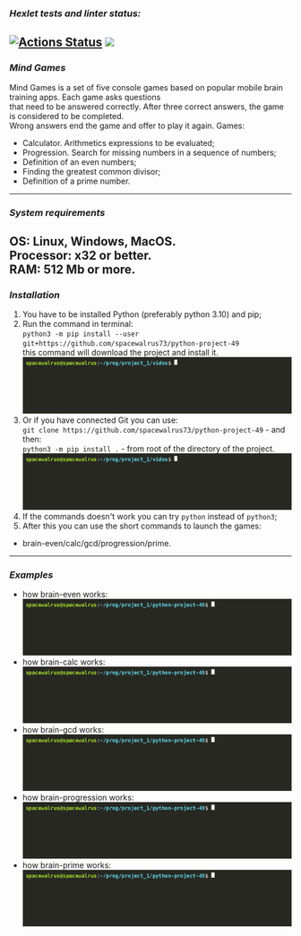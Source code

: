 ### *Hexlet tests and linter status:*
[![Actions Status](https://github.com/spacewalrus73/python-project-49/workflows/hexlet-check/badge.svg)](https://github.com/spacewalrus73/python-project-49/actions)
<a href="https://codeclimate.com/github/spacewalrus73/python-project-49/maintainability"><img src="https://api.codeclimate.com/v1/badges/3341c6741e9a9d6ff12a/maintainability" /></a>
---
### _Mind Games_
Mind Games is a set of five console games based on popular mobile brain training apps. Each game asks questions  
that need to be answered correctly. After three correct answers, the game is considered to be completed.   
Wrong answers end the game and offer to play it again. Games:
- Calculator. Arithmetics expressions to be evaluated;
- Progression. Search for missing numbers in a sequence of numbers;
- Definition of an even numbers;
- Finding the greatest common divisor;
- Definition of a prime number.
---
### *System requirements*
OS: Linux, Windows, MacOS.  
Processor: x32 or better.  
RAM: 512 Mb or more.
---
### *Installation*
1) You have to be installed Python (preferably python 3.10) and pip;  
2) Run the command in terminal:   
`python3 -m pip install --user git+https://github.com/spacewalrus73/python-project-49`  
this command will download the project and install it.   
![](https://github.com/spacewalrus73/Gifs/blob/master/withpip.gif)
3) Or if you have connected Git you can use:  
`git clone https://github.com/spacewalrus73/python-project-49` - and then:  
`python3 -m pip install .` - from root of the directory of the project.  
![](https://github.com/spacewalrus73/Gifs/blob/master/withgit.gif)
4) If the commands doesn't work you can try `python` instead of `python3`; 
5) After this you can use the short commands to launch the games:
- brain-even/calc/gcd/progression/prime.  
---
### *Examples*
- how brain-even works:  
![](https://github.com/spacewalrus73/Gifs/blob/master/even.gif)
- how brain-calc works:  
![](https://github.com/spacewalrus73/Gifs/blob/master/calc.gif)
- how brain-gcd works:  
![](https://github.com/spacewalrus73/Gifs/blob/master/gcd.gif)
- how brain-progression works:  
![](https://github.com/spacewalrus73/Gifs/blob/master/progress.gif)
- how brain-prime works:  
![](https://github.com/spacewalrus73/Gifs/blob/master/prime.gif)
